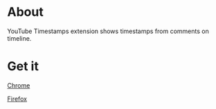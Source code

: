 # About
YouTube Timestamps extension shows timestamps from comments on timeline.

# Get it
[Chrome](https://chrome.google.com/webstore/detail/youtube-timestamps/fjchmkcdmgeimkholkgodkejnikeklmh)

[Firefox](https://addons.mozilla.org/en-US/firefox/addon/youtube-timestamps/)